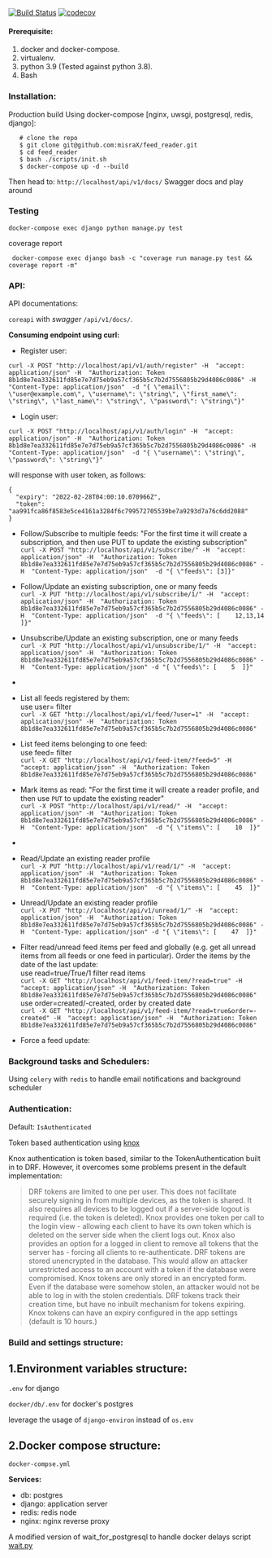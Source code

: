 [![Build Status](https://travis-ci.org/misraX/feed_reader.svg?branch=main)](https://travis-ci.org/misraX/feed_reader)
[![codecov](https://codecov.io/gh/misraX/feed_reader/branch/master/graph/badge.svg)](https://codecov.io/gh/misraX/feed_reader)

#### Prerequisite:

1. docker and docker-compose.
2. virtualenv.
3. python 3.9 (Tested against python 3.8).
6. Bash

### Installation:

Production build Using docker-compose [nginx, uwsgi, postgresql, redis, django]:

       # clone the repo
       $ git clone git@github.com:misraX/feed_reader.git
       $ cd feed_reader
       $ bash ./scripts/init.sh
       $ docker-compose up -d --build

Then head to: `http://localhost/api/v1/docs/` Swagger docs and play around

### Testing

`docker-compose exec django python manage.py test`

coverage report

` docker-compose exec django bash -c "coverage run manage.py test && coverage report -m"`

### API:

API documentations:

`coreapi` with _swagger_ `/api/v1/docs/`.

**Consuming endpoint using curl:**

- Register user:

`curl -X POST "http://localhost/api/v1/auth/register" -H  "accept: application/json" -H  "Authorization: Token 8b1d8e7ea332611fd85e7e7d75eb9a57cf365b5c7b2d7556805b29d4086c0086" -H  "Content-Type: application/json"  -d "{ \"email\": \"user@example.com\", \"username\": \"string\", \"first_name\": \"string\", \"last_name\": \"string\", \"password\": \"string\"}"`

- Login user:

`curl -X POST "http://localhost/api/v1/auth/login" -H  "accept: application/json" -H  "Authorization: Token 8b1d8e7ea332611fd85e7e7d75eb9a57cf365b5c7b2d7556805b29d4086c0086" -H  "Content-Type: application/json"  -d "{ \"username\": \"string\", \"password\": \"string\"}"`

will response with user token, as follows:

```
{
  "expiry": "2022-02-28T04:00:10.070966Z",
  "token": "aa991fca86f8583e5ce4161a3284f6c799572705539be7a9293d7a76c6dd2088"
}
```

- Follow/Subscribe to multiple feeds: "For the first time it will create a subscription, and then use PUT to update the
  existing subscription"<br>
  `curl -X POST "http://localhost/api/v1/subscribe/" -H  "accept: application/json" -H  "Authorization: Token 8b1d8e7ea332611fd85e7e7d75eb9a57cf365b5c7b2d7556805b29d4086c0086" -H  "Content-Type: application/json"  -d "{ \"feeds\": [3]}"`

- Follow/Update an existing subscription, one or many feeds<br>
  `curl -X PUT "http://localhost/api/v1/subscribe/1/" -H  "accept: application/json" -H  "Authorization: Token 8b1d8e7ea332611fd85e7e7d75eb9a57cf365b5c7b2d7556805b29d4086c0086" -H  "Content-Type: application/json"  -d "{ \"feeds\": [    12,13,14  ]}"`

- Unsubscribe/Update an existing subscription, one or many feeds<br>
  `curl -X PUT "http://localhost/api/v1/unsubscribe/1/" -H  "accept: application/json" -H  "Authorization: Token 8b1d8e7ea332611fd85e7e7d75eb9a57cf365b5c7b2d7556805b29d4086c0086" -H  "Content-Type: application/json" -d "{ \"feeds\": [    5  ]}"`
-
- List all feeds registered by them:<br>
  use user=<pk> filter<br>
  `curl -X GET "http://localhost/api/v1/feed/?user=1" -H  "accept: application/json" -H  "Authorization: Token 8b1d8e7ea332611fd85e7e7d75eb9a57cf365b5c7b2d7556805b29d4086c0086" `

- List feed items belonging to one feed:<br>
  use feed=<pk> filter<br>
  `curl -X GET "http://localhost/api/v1/feed-item/?feed=5" -H  "accept: application/json" -H  "Authorization: Token 8b1d8e7ea332611fd85e7e7d75eb9a57cf365b5c7b2d7556805b29d4086c0086" `

- Mark items as read: "For the first time it will create a reader profile, and then use `PUT` to update the existing
  reader"<br>
  `curl -X POST "http://localhost/api/v1/read/" -H  "accept: application/json" -H  "Authorization: Token 8b1d8e7ea332611fd85e7e7d75eb9a57cf365b5c7b2d7556805b29d4086c0086" -H  "Content-Type: application/json"  -d "{ \"items\": [    10  ]}"`
-
- Read/Update an existing reader profile<br>
  `curl -X PUT "http://localhost/api/v1/read/1/" -H  "accept: application/json" -H  "Authorization: Token 8b1d8e7ea332611fd85e7e7d75eb9a57cf365b5c7b2d7556805b29d4086c0086" -H  "Content-Type: application/json"  -d "{ \"items\": [    45  ]}"`

- Unread/Update an existing reader profile<br>
  `curl -X PUT "http://localhost/api/v1/unread/1/" -H  "accept: application/json" -H  "Authorization: Token 8b1d8e7ea332611fd85e7e7d75eb9a57cf365b5c7b2d7556805b29d4086c0086" -H  "Content-Type: application/json" -d "{ \"items\": [    47  ]}"`

- Filter read/unread feed items per feed and globally (e.g. get all unread items from all feeds or one feed in
  particular). Order the items by the date of the last update:<br>
  use read=true/True/1 filter read items<br>
  `curl -X GET "http://localhost/api/v1/feed-item/?read=true" -H  "accept: application/json" -H  "Authorization: Token 8b1d8e7ea332611fd85e7e7d75eb9a57cf365b5c7b2d7556805b29d4086c0086" `
  use order=created/-created, order by created date<br>
  `curl -X GET "http://localhost/api/v1/feed-item/?read=true&order=-created" -H  "accept: application/json" -H  "Authorization: Token 8b1d8e7ea332611fd85e7e7d75eb9a57cf365b5c7b2d7556805b29d4086c0086" `

- Force a feed update:

### Background tasks and Schedulers:

Using `celery` with `redis` to handle email notifications and background scheduler

### Authentication:

Default: `IsAuthenticated`

Token based authentication using [knox](https://github.com/James1345/django-rest-knox)

Knox authentication is token based, similar to the TokenAuthentication built in to DRF. However, it overcomes some
problems present in the default implementation:

> DRF tokens are limited to one per user. This does not facilitate securely signing in from multiple devices, as the token is shared. It also requires all devices to be logged out if a server-side logout is required (i.e. the token is deleted).
> Knox provides one token per call to the login view - allowing each client to have its own token which is deleted on the server side when the client logs out.
> Knox also provides an option for a logged in client to remove all tokens that the server has - forcing all clients to re-authenticate.
> DRF tokens are stored unencrypted in the database. This would allow an attacker unrestricted access to an account with a token if the database were compromised.
> Knox tokens are only stored in an encrypted form. Even if the database were somehow stolen, an attacker would not be able to log in with the stolen credentials.
> DRF tokens track their creation time, but have no inbuilt mechanism for tokens expiring. Knox tokens can have an expiry configured in the app settings (default is 10 hours.)

### Build and settings structure:

1.**Environment variables structure:**
---

`.env` for django

`docker/db/.env` for docker's postgres

leverage the usage of `django-environ` instead of `os.env`

2.**Docker compose structure:**
---

`docker-compse.yml`

**Services:**

- db: postgres <br>
- django: application server <br>
- redis: redis node <br>
- nginx: nginx reverse proxy

A modified version of wait_for_postgresql to handle docker delays
script [wait.py](https://github.com/agconti/wait-for-postgres/blob/master/wait_for_postgres/wait.py)
